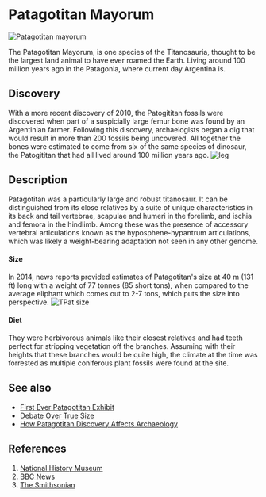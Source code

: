 # Patagotitan Mayorum
![Patagotitan mayorum](https://www.nhm.ac.uk/resources/nature-online/life/dinosaurs/dinosaur-directory/images/reconstruction/small/patagotitan-mef-c.jpg)

The Patagotitan Mayorum, is one species of the Titanosauria, thought to be the largest land animal to have ever roamed the Earth. Living around 100 million years ago in the Patagonia, where current day Argentina is. 


## Discovery
With a more recent discovery of 2010, the Patogititan fossils were discovered when part of a suspicially large femur bone was found by an Argentinian farmer. Following this discovery, archaelogists began a dig that would result in more than 200 fossils being uncovered. All together the bones were estimated to come from six of the same species of dinosaur, the Patogititan that had all lived around 100 million years ago. 
![leg](https://ichef.bbci.co.uk/news/976/cpsprodpb/C93D/production/_126971515_3ddcb6e9-d2eb-47d1-a72c-21d11a2d01e9.jpg.webp)

## Description
Patagotitan was a particularly large and robust titanosaur. It can be distinguished from its close relatives by a suite of unique characteristics in its back and tail vertebrae, scapulae and humeri in the forelimb, and ischia and femora in the hindlimb. Among these was the presence of accessory vertebral articulations known as the hyposphene-hypantrum articulations, which was likely a weight-bearing adaptation not seen in any other genome.
#### Size
In 2014, news reports provided estimates of Patagotitan's size at 40 m (131 ft) long with a weight of 77 tonnes (85 short tons), when compared to the average eliphant which comes out to 2-7 tons, which puts the size into perspective. 
![TPat size](https://upload.wikimedia.org/wikipedia/commons/thumb/a/aa/Patagotitan-Scale-Diagram-Steveoc86.svg/440px-Patagotitan-Scale-Diagram-Steveoc86.svg.png)

#### Diet
They were herbivorous animals like their closest relatives and had teeth perfect for stripping vegetation off the branches. Assuming with their heights that these branches would be quite high, the climate at the time was forrested as multiple coniferous plant fossils were found at the site.  


## See also
- [First Ever Patagotitan Exhibit](https://www.cnn.com/travel/article/natural-history-museum-titanosaur-patagonia-mayorum-spc-intl-scn/index.html)
- [Debate Over True Size](https://www.scientificamerican.com/article/why-the-worlds-biggest-dinosaurs-keep-getting-cut-down-to-size/)
- [How Patagotitan Discovery Affects Archaeology](https://royalsocietypublishing.org/doi/10.1098/rspb.2017.1219)

## References
1. [National History Museum](https://www.nhm.ac.uk/discover/dino-directory/patagotitan.html)
2. [BBC News](https://www.bbc.com/news/science-environment-27441156)
3. [The Smithsonian](https://www.smithsonianmag.com/science-nature/did-scientists-just-unveil-biggest-dinosaur-all-time-180964443/)